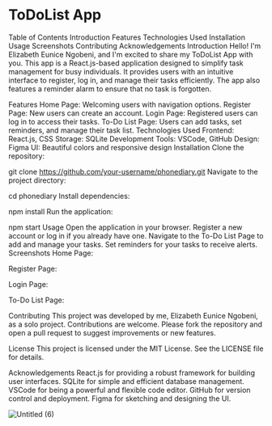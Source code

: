 # ToDoList App

Table of Contents
Introduction
Features
Technologies Used
Installation
Usage
Screenshots
Contributing
Acknowledgements
Introduction
Hello! I'm Elizabeth Eunice Ngobeni, and I'm excited to share my ToDoList App with you. This app is a React.js-based application designed to simplify task management for busy individuals. It provides users with an intuitive interface to register, log in, and manage their tasks efficiently. The app also features a reminder alarm to ensure that no task is forgotten.

Features
Home Page: Welcoming users with navigation options.
Register Page: New users can create an account.
Login Page: Registered users can log in to access their tasks.
To-Do List Page: Users can add tasks, set reminders, and manage their task list.
Technologies Used
Frontend: React.js, CSS
Storage: SQLite
Development Tools: VSCode, GitHub
Design: Figma
UI: Beautiful colors and responsive design
Installation
Clone the repository:

git clone https://github.com/your-username/phonediary.git
Navigate to the project directory:

cd phonediary
Install dependencies:

npm install
Run the application:

npm start
Usage
Open the application in your browser.
Register a new account or log in if you already have one.
Navigate to the To-Do List Page to add and manage your tasks.
Set reminders for your tasks to receive alerts.
Screenshots
Home Page:


Register Page:


Login Page:


To-Do List Page:


Contributing
This project was developed by me, Elizabeth Eunice Ngobeni, as a solo project. Contributions are welcome. Please fork the repository and open a pull request to suggest improvements or new features.

License
This project is licensed under the MIT License. See the LICENSE file for details.

Acknowledgements
React.js for providing a robust framework for building user interfaces.
SQLite for simple and efficient database management.
VSCode for being a powerful and flexible code editor.
GitHub for version control and deployment.
Figma for sketching and designing the UI.

![Untitled (6)](https://github.com/user-attachments/assets/39bfd622-d82c-4f01-9c03-1302fd53e5d4) 
